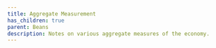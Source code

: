 ```yaml
---
title: Aggregate Measurement
has_children: true
parent: Beans
description: Notes on various aggregate measures of the economy.
---
```

